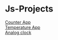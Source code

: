 # Js-Projects
[Counter App](https://anas7k.github.io/Js-Projects/Counter%20App/)  
[Temperature App](https://anas7k.github.io/Js-Projects/Temperature%20App/)  
[Analog clock](https://anas7k.github.io/Js-Projects/Analog%20Clock/)
